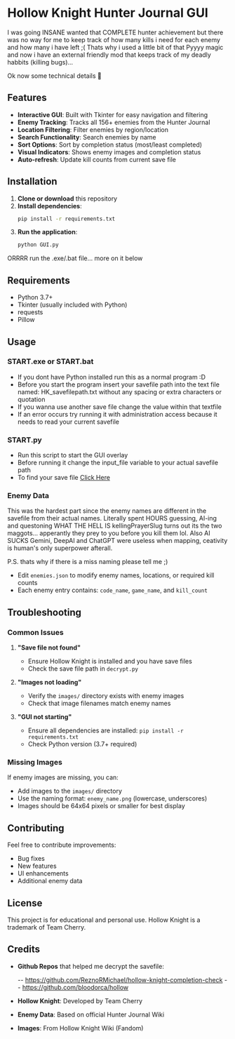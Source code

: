 # Hollow Knight Hunter Journal GUI

I was going INSANE wanted that COMPLETE hunter achievement but there was no way for me to keep track of how many kills i need for each enemy and how many i have left ;(
Thats why i used a little bit of that Pyyyy magic and now i have an external friendly mod that keeps track of my deadly habbits (killing bugs)...

Ok now some technical details 🐧

## Features

- **Interactive GUI**: Built with Tkinter for easy navigation and filtering
- **Enemy Tracking**: Tracks all 156+ enemies from the Hunter Journal
- **Location Filtering**: Filter enemies by region/location
- **Search Functionality**: Search enemies by name
- **Sort Options**: Sort by completion status (most/least completed)
- **Visual Indicators**: Shows enemy images and completion status
- **Auto-refresh**: Update kill counts from current save file

## Installation

1. **Clone or download** this repository
2. **Install dependencies**:
   ```bash
   pip install -r requirements.txt
   ```
3. **Run the application**:
   ```bash
   python GUI.py
   ```
ORRRR run the .exe/.bat file... more on it below

## Requirements

- Python 3.7+
- Tkinter (usually included with Python)
- requests
- Pillow

## Usage

### START.exe or START.bat

- If you dont have Python installed run this as a normal program :D
- Before you start the program insert your savefile path into the text file named: HK_savefilepath.txt without any spacing or extra characters or quotation
- If you wanna use another save file change the value within that textfile
- If an error occurs try running it with administration access because it needs to read your current savefile

### START.py

- Run this script to start the GUI overlay
- Before running it change the input_file variable to your actual savefile path
- To find your save file [Click Here](https://youtu.be/k8hdP-Um9ls)

### Enemy Data
This was the hardest part since the enemy names are different in the savefile from their actual names. Literally spent HOURS guessing, AI-ing and questoning WHAT THE HELL IS kellingPrayerSlug turns out its the two maggots... apperantly they prey to you before you kill them lol. Also AI SUCKS Gemini, DeepAI and ChatGPT were useless when mapping, ceativity is human's only superpower afterall.

P.S. thats why if there is a miss naming please tell me ;)

- Edit `enemies.json` to modify enemy names, locations, or required kill counts
- Each enemy entry contains: `code_name`, `game_name`, and `kill_count`

## Troubleshooting

### Common Issues

1. **"Save file not found"**

   - Ensure Hollow Knight is installed and you have save files
   - Check the save file path in `decrypt.py`

2. **"Images not loading"**

   - Verify the `images/` directory exists with enemy images
   - Check that image filenames match enemy names

3. **"GUI not starting"**
   - Ensure all dependencies are installed: `pip install -r requirements.txt`
   - Check Python version (3.7+ required)

### Missing Images

If enemy images are missing, you can:

- Add images to the `images/` directory
- Use the naming format: `enemy_name.png` (lowercase, underscores)
- Images should be 64x64 pixels or smaller for best display

## Contributing

Feel free to contribute improvements:

- Bug fixes
- New features
- UI enhancements
- Additional enemy data

## License

This project is for educational and personal use. Hollow Knight is a trademark of Team Cherry.

## Credits
- **Github Repos** that helped me decrypt the savefile:
  
   -- https://github.com/ReznoRMichael/hollow-knight-completion-check
   -- https://github.com/bloodorca/hollow
  
- **Hollow Knight**: Developed by Team Cherry
- **Enemy Data**: Based on official Hunter Journal Wiki
- **Images**: From Hollow Knight Wiki (Fandom)
